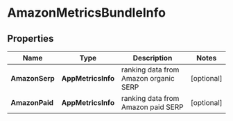 # AmazonMetricsBundleInfo


## Properties

| Name | Type | Description | Notes |
|------------ | ------------- | ------------- | -------------|
**AmazonSerp** | **AppMetricsInfo** | ranking data from Amazon organic SERP |[optional]|
**AmazonPaid** | **AppMetricsInfo** | ranking data from Amazon paid SERP |[optional]|